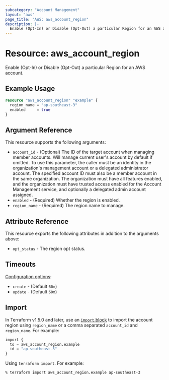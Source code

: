 ```yaml
---
subcategory: "Account Management"
layout: "aws"
page_title: "AWS: aws_account_region"
description: |-
  Enable (Opt-In) or Disable (Opt-Out) a particular Region for an AWS account 
---
```


# Resource: aws_account_region

Enable (Opt-In) or Disable (Opt-Out) a particular Region for an AWS account.

## Example Usage

```terraform
resource "aws_account_region" "example" {
  region_name = "ap-southeast-3"
  enabled     = true
}
```

## Argument Reference

This resource supports the following arguments:

* `account_id` - (Optional) The ID of the target account when managing member accounts. Will manage current user's account by default if omitted. To use this parameter, the caller must be an identity in the organization's management account or a delegated administrator account. The specified account ID must also be a member account in the same organization. The organization must have all features enabled, and the organization must have trusted access enabled for the Account Management service, and optionally a delegated admin account assigned.
* `enabled` - (Required) Whether the region is enabled.
* `region_name` - (Required) The region name to manage.

## Attribute Reference

This resource exports the following attributes in addition to the arguments above:

* `opt_status` - The region opt status.

## Timeouts

[Configuration options](https://developer.hashicorp.com/terraform/language/resources/syntax#operation-timeouts):

* `create` - (Default `60m`)
* `update` - (Default `60m`)

## Import

In Terraform v1.5.0 and later, use an [`import` block](https://developer.hashicorp.com/terraform/language/import) to import the account region using `region_name` or a comma separated `account_id` and `region_name`. For example:

```terraform
import {
  to = aws_account_region.example
  id = "ap-southeast-3"
}
```

Using `terraform import`. For example:

```console
% terraform import aws_account_region.example ap-southeast-3
```

